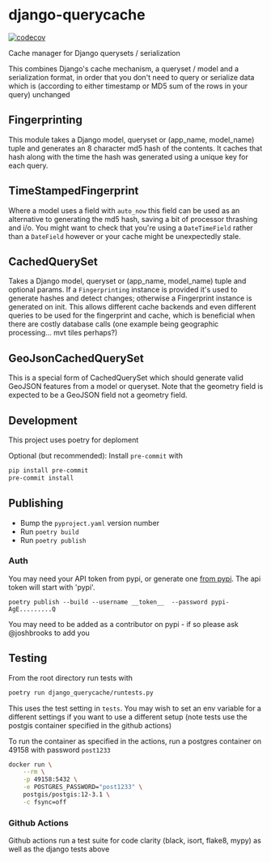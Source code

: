 # django-querycache

[![codecov](https://codecov.io/gh/catalpainternational/django-querycache/branch/main/graph/badge.svg?token=N3wVm3FVoc)](https://codecov.io/gh/catalpainternational/django-querycache)

Cache manager for Django querysets / serialization

This combines Django's cache mechanism, a queryset / model and a serialization format, in order that you don't need to query or serialize data which is (according to either timestamp or MD5 sum of the rows in your query) unchanged

## Fingerprinting

This module takes a Django model, queryset or (app_name, model_name) tuple and generates an 8 character md5 hash of the contents. It caches that hash along with the time the hash was generated using a unique key for each query.

## TimeStampedFingerprint

Where a model uses a field with `auto_now` this field can be used as an alternative to generating the md5 hash, saving a bit of processor thrashing and i/o. You might want to check that you're using a `DateTimeField` rather than a `DateField` however or your cache might be unexpectedly stale.

## CachedQuerySet

Takes a Django model, queryset or (app_name, model_name) tuple and optional params. If a `Fingerprinting` instance is provided it's used to generate hashes and detect changes; otherwise a Fingerprint instance is generated on init. This allows different cache backends and even different queries to be used for the fingerprint and cache, which is beneficial when there are costly database calls (one example being geographic processing... mvt tiles perhaps?)

## GeoJsonCachedQuerySet

This is a special form of CachedQuerySet which should generate valid GeoJSON features from a model or queryset. Note that the geometry field is expected to be a GeoJSON field not a geometry field.

## Development

This project uses poetry for deploment

Optional (but recommended): Install `pre-commit` with

```bash
pip install pre-commit
pre-commit install
```

## Publishing

- Bump the `pyproject.yaml` version number
- Run `poetry build`
- Run `poetry publish`

### Auth

You may need your API token from pypi, or generate one [from pypi](https://pypi.org/manage/account/token/). The api token will start with 'pypi'.

`poetry publish --build --username __token__  --password pypi-AgE.........Q`

You may need to be added as a contributor on pypi - if so please ask @joshbrooks to add you

## Testing

From the root directory run tests with

```bash
poetry run django_querycache/runtests.py
```

This uses the test setting in `tests`. You may wish to set an env variable for a different settings if you want to use a different setup (note tests use the postgis container specified in the github actions)

To run the container as specified in the actions, run a postgres container on 49158 with password `post1233`

```sh
docker run \
    --rm \
    -p 49158:5432 \
    -e POSTGRES_PASSWORD="post1233" \
    postgis/postgis:12-3.1 \
    -c fsync=off
```

### Github Actions

Github actions run a test suite for code clarity (black, isort, flake8, mypy) as well as the django tests above
